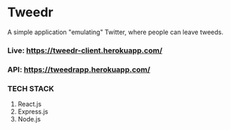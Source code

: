 # Tweedr

A simple application "emulating" Twitter, where people can leave tweeds.

### Live: https://tweedr-client.herokuapp.com/
### API: https://tweedrapp.herokuapp.com/

### TECH STACK
1. React.js
2. Express.js
3. Node.js